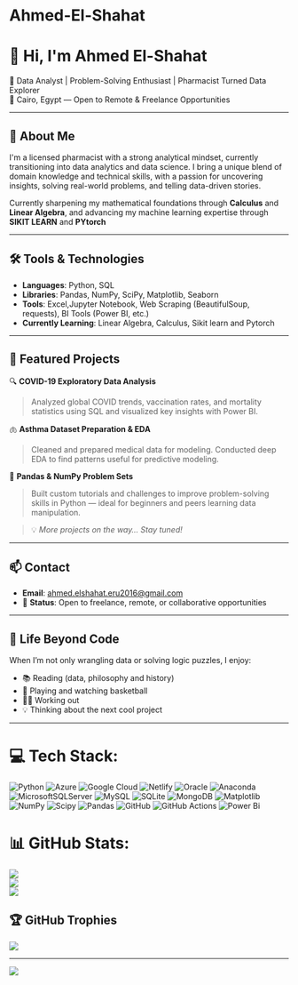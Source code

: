 # Ahmed-El-Shahat

# 👋 Hi, I'm Ahmed El-Shahat

🎯 Data Analyst | Problem-Solving Enthusiast | Pharmacist Turned Data Explorer  
📍 Cairo, Egypt — Open to Remote & Freelance Opportunities

-----

## 🚀 About Me

I'm a licensed pharmacist with a strong analytical mindset, currently transitioning into data analytics and data science. I bring a unique blend of domain knowledge and technical skills, with a passion for uncovering insights, solving real-world problems, and telling data-driven stories.

Currently sharpening my mathematical foundations through **Calculus** and **Linear Algebra**, and advancing my machine learning expertise through **SIKIT LEARN** and **PYtorch**

-----

## 🛠️ Tools & Technologies

- **Languages**: Python, SQL
- **Libraries**: Pandas, NumPy, SciPy, Matplotlib, Seaborn
- **Tools**: Excel,Jupyter Notebook, Web Scraping (BeautifulSoup, requests), BI Tools (Power BI, etc.)
- **Currently Learning**: Linear Algebra, Calculus, Sikit learn and Pytorch

-----

## 📁 Featured Projects

🔍 **COVID-19 Exploratory Data Analysis**  
> Analyzed global COVID trends, vaccination rates, and mortality statistics using SQL and visualized key insights with Power BI.

🫁 **Asthma Dataset Preparation & EDA**  
> Cleaned and prepared medical data for modeling. Conducted deep EDA to find patterns useful for predictive modeling.

🐍 **Pandas & NumPy Problem Sets**  
> Built custom tutorials and challenges to improve problem-solving skills in Python — ideal for beginners and peers learning data manipulation.

> 💡 *More projects on the way… Stay tuned!*

-----

## 📫 Contact

- **Email**: ahmed.elshahat.eru2016@gmail.com
- 💼 **Status**: Open to freelance, remote, or collaborative opportunities

-----

## 🧠 Life Beyond Code

When I’m not only wrangling data or solving logic puzzles, I enjoy:
- 📚 Reading (data, philosophy and history)
- 🏀 Playing and watching basketball
- 🏋️‍♂️ Working out
- 💡 Thinking about the next cool project

-----

# 💻 Tech Stack:
![Python](https://img.shields.io/badge/python-3670A0?style=for-the-badge&logo=python&logoColor=ffdd54) ![Azure](https://img.shields.io/badge/azure-%230072C6.svg?style=for-the-badge&logo=microsoftazure&logoColor=white) ![Google Cloud](https://img.shields.io/badge/GoogleCloud-%234285F4.svg?style=for-the-badge&logo=google-cloud&logoColor=white) ![Netlify](https://img.shields.io/badge/netlify-%23000000.svg?style=for-the-badge&logo=netlify&logoColor=#00C7B7) ![Oracle](https://img.shields.io/badge/Oracle-F80000?style=for-the-badge&logo=oracle&logoColor=white) ![Anaconda](https://img.shields.io/badge/Anaconda-%2344A833.svg?style=for-the-badge&logo=anaconda&logoColor=white) ![MicrosoftSQLServer](https://img.shields.io/badge/Microsoft%20SQL%20Server-CC2927?style=for-the-badge&logo=microsoft%20sql%20server&logoColor=white) ![MySQL](https://img.shields.io/badge/mysql-4479A1.svg?style=for-the-badge&logo=mysql&logoColor=white) ![SQLite](https://img.shields.io/badge/sqlite-%2307405e.svg?style=for-the-badge&logo=sqlite&logoColor=white) ![MongoDB](https://img.shields.io/badge/MongoDB-%234ea94b.svg?style=for-the-badge&logo=mongodb&logoColor=white) ![Matplotlib](https://img.shields.io/badge/Matplotlib-%23ffffff.svg?style=for-the-badge&logo=Matplotlib&logoColor=black) ![NumPy](https://img.shields.io/badge/numpy-%23013243.svg?style=for-the-badge&logo=numpy&logoColor=white) ![Scipy](https://img.shields.io/badge/SciPy-%230C55A5.svg?style=for-the-badge&logo=scipy&logoColor=%white) ![Pandas](https://img.shields.io/badge/pandas-%23150458.svg?style=for-the-badge&logo=pandas&logoColor=white) ![GitHub](https://img.shields.io/badge/github-%23121011.svg?style=for-the-badge&logo=github&logoColor=white) ![GitHub Actions](https://img.shields.io/badge/github%20actions-%232671E5.svg?style=for-the-badge&logo=githubactions&logoColor=white) ![Power Bi](https://img.shields.io/badge/power_bi-F2C811?style=for-the-badge&logo=powerbi&logoColor=black)
# 📊 GitHub Stats:
![](https://github-readme-stats.vercel.app/api?username=A-Shahat&theme=merko&hide_border=false&include_all_commits=false&count_private=false)<br/>
![](https://nirzak-streak-stats.vercel.app/?user=A-Shahat&theme=merko&hide_border=false)<br/>
![](https://github-readme-stats.vercel.app/api/top-langs/?username=A-Shahat&theme=merko&hide_border=false&include_all_commits=false&count_private=false&layout=compact)

## 🏆 GitHub Trophies
![](https://github-profile-trophy.vercel.app/?username=A-Shahat&theme=merko&no-frame=false&no-bg=true&margin-w=4)

---
[![](https://visitcount.itsvg.in/api?id=A-Shahat&icon=0&color=0)](https://visitcount.itsvg.in)

<!-- Proudly created with GPRM ( https://gprm.itsvg.in ) -->
